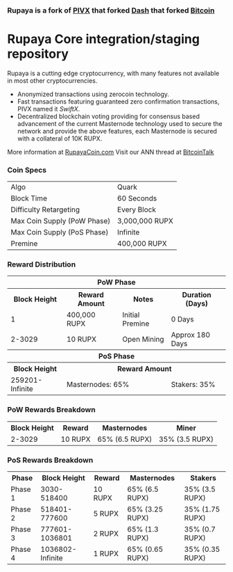 ### Rupaya is a fork of [PIVX](https://github.com/PIVX-Project/PIVX) that forked [Dash](https://github.com/dashpay/dash) that forked [Bitcoin](https://github.com/bitcoin/bitcoinp)


# Rupaya Core integration/staging repository


Rupaya is a cutting edge cryptocurrency, with many features not available in most other cryptocurrencies.
- Anonymized transactions using zerocoin technology.
- Fast transactions featuring guaranteed zero confirmation transactions, PIVX named it _SwiftX_.
- Decentralized blockchain voting providing for consensus based advancement of the current Masternode
  technology used to secure the network and provide the above features, each Masternode is secured
  with a collateral of 10K RUPX.

More information at [RupayaCoin.com](http://www.rupayacoin.com) Visit our ANN thread at [BitcoinTalk](http://www.bitcointalk.org/index.php)


### Coin Specs
<table>
<tr><td>Algo</td><td>Quark</td></tr>
<tr><td>Block Time</td><td>60 Seconds</td></tr>
<tr><td>Difficulty Retargeting</td><td>Every Block</td></tr>
<tr><td>Max Coin Supply (PoW Phase)</td><td>3,000,000 RUPX</td></tr>
<tr><td>Max Coin Supply (PoS Phase)</td><td>Infinite</td></tr>
<tr><td>Premine</td><td>400,000 RUPX</td></tr>
</table>


### Reward Distribution

<table>
<th colspan=4>PoW Phase</th>
<tr><th>Block Height</th><th>Reward Amount</th><th>Notes</th><th>Duration (Days)</th></tr>
<tr><td>1</td><td>400,000 RUPX</td><td>Initial Premine</td><td>0 Days</td></tr>
<tr><td>2-3029</td><td>10 RUPX</td><td rowspan=1>Open Mining</td><td rowspan=1> Approx 180 Days</td></tr>
<tr><th colspan=4>PoS Phase</th></tr>
<tr><th>Block Height</th><th colspan=3>Reward Amount</th></tr>
<tr><td>259201-Infinite</td><td colspan=2>Masternodes: 65%</td><td>Stakers: 35%</td></tr>
</table>

### PoW Rewards Breakdown

<table>
<th>Block Height</th><th>Reward</th><th>Masternodes</th><th>Miner</th>
<tr><td>2-3029</td><td>10 RUPX</td><td>65% (6.5 RUPX)</td><td>35% (3.5 RUPX)</td></tr>
</table>

### PoS Rewards Breakdown

<table>
<th>Phase</th><th>Block Height</th><th>Reward</th><th>Masternodes</th><th>Stakers</th>
<tr><td>Phase 1</td><td>3030-518400</td><td>10 RUPX</td><td>65% (6.5 RUPX)</td><td>35% (3.5 RUPX)</td></tr>
<tr><td>Phase 2</td><td>518401-777600</td><td>5 RUPX</td><td>65% (3.25 RUPX)</td><td>35% (1.75 RUPX)</td></tr>
<tr><td>Phase 3</td><td>777601-1036801</td><td>2 RUPX</td><td>65% (1.3 RUPX)</td><td>35% (0.7 RUPX)</td></tr>
<tr><td>Phase 4</td><td>1036802-Infinite</td><td>1 RUPX</td><td>65% (0.65 RUPX)</td><td>35% (0.35 RUPX)</td></tr>
</table>

